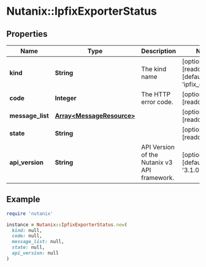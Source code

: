 # Nutanix::IpfixExporterStatus

## Properties

| Name | Type | Description | Notes |
| ---- | ---- | ----------- | ----- |
| **kind** | **String** | The kind name | [optional][readonly][default to &#39;ipfix_exporter&#39;] |
| **code** | **Integer** | The HTTP error code. | [optional][readonly] |
| **message_list** | [**Array&lt;MessageResource&gt;**](MessageResource.md) |  | [optional][readonly] |
| **state** | **String** |  | [optional][readonly] |
| **api_version** | **String** | API Version of the Nutanix v3 API framework. | [optional][default to &#39;3.1.0&#39;] |

## Example

```ruby
require 'nutanix'

instance = Nutanix::IpfixExporterStatus.new(
  kind: null,
  code: null,
  message_list: null,
  state: null,
  api_version: null
)
```

